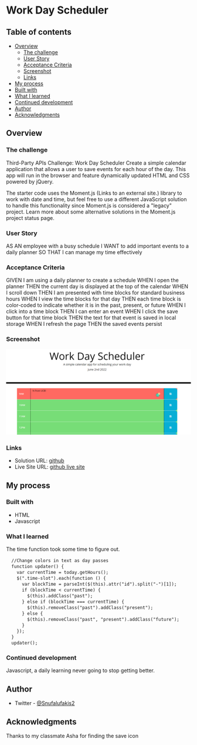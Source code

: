 # Work Day Scheduler

## Table of contents

- [Overview](#overview)
  - [The challenge](#the-challenge)
  - [User Story](#user-story)
  - [Acceptance Criteria](#acceptance-criteria)
  - [Screenshot](#screenshot)
  - [Links](#links)
 - [My process](#my-process)
  - [Built with](#built-with)
  - [What I learned](#what-i-learned)
  - [Continued development](#continued-development)
- [Author](#author)
- [Acknowledgments](#acknowledgments)


## Overview

### The challenge

Third-Party APIs Challenge: Work Day Scheduler
Create a simple calendar application that allows a user to save events for each hour of the day. This app will run in the browser and feature dynamically updated HTML and CSS powered by jQuery.

The starter code uses the Moment.js (Links to an external site.) library to work with date and time, but feel free to use a different JavaScript solution to handle this functionality since Moment.js is considered a "legacy" project. Learn more about some alternative solutions in the Moment.js project status page.

### User Story

AS AN employee with a busy schedule
I WANT to add important events to a daily planner
SO THAT I can manage my time effectively

### Acceptance Criteria

GIVEN I am using a daily planner to create a schedule
WHEN I open the planner
THEN the current day is displayed at the top of the calendar
WHEN I scroll down
THEN I am presented with time blocks for standard business hours
WHEN I view the time blocks for that day
THEN each time block is color-coded to indicate whether it is in the past, present, or future
WHEN I click into a time block
THEN I can enter an event
WHEN I click the save button for that time block
THEN the text for that event is saved in local storage
WHEN I refresh the page
THEN the saved events persist

### Screenshot

![](./screenshots/screenshot-127.0.0.1_5500-2022.06.02-19_29_07.png)

### Links

- Solution URL: [github](https://github.com/Snufalufakis/Work-Schedule)
- Live Site URL: [github live site](https://snufalufakis.github.io/Work-Schedule/)

## My process

### Built with

- HTML
- Javascript


### What I learned
The time function took some time to figure out.


```Js
  //Change colors in text as day passes
  function updater() {
    var currentTime = today.getHours();
    $(".time-slot").each(function () {
      var blockTime = parseInt($(this).attr("id").split("-")[1]);
      if (blockTime < currentTime) {
        $(this).addClass("past");
      } else if (blockTime === currentTime) {
        $(this).removeClass("past").addClass("present");
      } else {
        $(this).removeClass("past", "present").addClass("future");
      }
    });
  }
  updater();
```

### Continued development

Javascript, a daily learning  never going to stop getting better.


## Author

- Twitter - [@Snufalufakis2](https://twitter.com/Snufalufakis2)


## Acknowledgments

Thanks to my classmate Asha for finding the save icon
